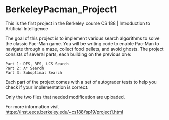 # BerkeleyPacman_Project1
This is the first project in the Berkeley course CS 188 | Introduction to Artificial Intelligence


The goal of this project is to implement various search algorithms to solve the classic Pac-Man game. You will be writing code to enable Pac-Man to navigate through a maze, collect food pellets, and avoid ghosts. The project consists of several parts, each building on the previous one:

    Part 1: DFS, BFS, UCS Search
    Part 2: A* Search
    Part 3: Suboptimal Search

Each part of the project comes with a set of autograder tests to help you check if your implementation is correct.

Only the two files that needed modification are uploaded.

For more information visit https://inst.eecs.berkeley.edu/~cs188/sp19/project1.html

